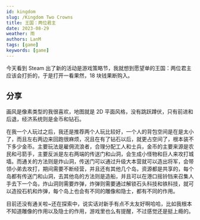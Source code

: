 ```yaml
---
id: kingdom
slug: /Kingdom Two Crowns
title: 王国：两位君主
date: 2023-08-29
weather: 雨
authors: LanM
tags: [game]
keywords: [game]
---
```


今天看到 Steam 出了新的活动是游戏策略节，我就想到愿望单的王国：两位君主应该会打折的，于是打开一看果然，18 块钱果断购入。

## 分享

画风是像素类型的我很喜欢，地图就是 2D 平面风格，没有跳跃蹲伏，只有前进和后退，经济系统则是金币和钻石。

在我一个人玩过之后，我还是推荐两个人玩比较好，一个人的背包空间是在是太小了，而且左右两边来回跑很麻烦，况且在有了钻石以后，就更占空间了，根本装不下多少金币。主要玩法是雇佣流浪者，合理分配工人和士兵，金币的主要来源是农民和弓箭手，主要反派是左右两端的传送门和山洞，会生成小怪物和巨人来攻打城墙。而通关的方法则是炸山洞，传送门可以通过升级大本营就可以造出将军，会带领小弟去攻打，期间需要不断经营，并且还有其他几个岛，资源都是共享的，每个岛都有传送门和山洞，去其他岛的方法则是造船，并且可以在港口摇铃铛来召集人手去下一个岛，炸山洞则需要炸弹，炸弹则需要通过解锁石头科技和铁科技，就可以造投石机和炸弹，每个岛上也会有不同的雕像和隐士，都有不同的作用。

目前还没有通关啦~还在探索中，说实话对新手有点不太友好啊哈哈，比如我根本不知道雕像的作用以及隐士的作用，游戏里也么有提醒，不过感觉还是挺上瘾的。
